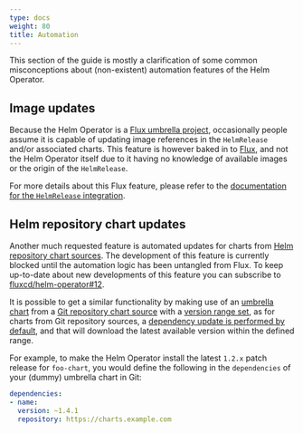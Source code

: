```yaml
---
type: docs
weight: 80
title: Automation
---
```


This section of the guide is mostly a clarification of some common
misconceptions about (non-existent) automation features of the Helm Operator.

## Image updates

Because the Helm Operator is a [Flux umbrella project](https://fluxcd.io),
occasionally people assume it is capable of updating image references in
the `HelmRelease` and/or associated charts. This feature is however baked
in to [Flux](https://github.com/fluxcd/flux), and not the Helm Operator
itself due to it having no knowledge of available images or the origin of the
`HelmRelease`.

For more details about this Flux feature, please refer to the [documentation
for the `HelmRelease` integration](/legacy/flux/references/helm-operator-integration).

## Helm repository chart updates

Another much requested feature is automated updates for charts from [Helm
repository chart sources](chart-sources.md#helm-repositories). The
development of this feature is currently blocked until the automation logic
has been untangled from Flux. To keep up-to-date about new developments of
this feature you can subscribe to
[fluxcd/helm-operator#12](https://github.com/fluxcd/helm-operator/issues/12).

It is possible to get a similar functionality by making use of an
[umbrella chart](https://helm.sh/docs/howto/charts_tips_and_tricks/#complex-charts-with-many-dependencies)
from a [Git repository chart source](chart-sources.md#git-repositories) with
a [version range set](https://helm.sh/docs/topics/chart_best_practices/dependencies/#versions),
as for charts from Git repository sources, a [dependency update is performed by
default](chart-sources.md#dependency-updates), and that will download the
latest available version within the defined range.

For example, to make the Helm Operator install the latest `1.2.x` patch release
for `foo-chart`, you would define the following in the `dependencies` of your
(dummy) umbrella chart in Git:

```yaml
dependencies:
- name: 
  version: ~1.4.1
  repository: https://charts.example.com
```
